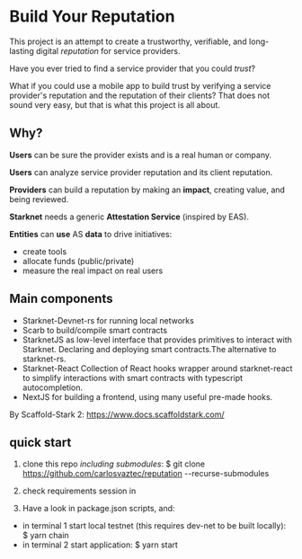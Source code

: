 # Build Your Reputation

This project is an attempt to create a trustworthy, verifiable, and long-lasting digital *reputation* for service providers.

Have you ever tried to find a service provider that you could *trust*? 

What if you could use a mobile app to build trust by verifying a service provider's reputation and the reputation of their clients? That does not sound very easy, but that is what this project is all about.

## Why?

**Users** can be sure the provider exists and is a real human or company.

**Users** can analyze service provider reputation and its client reputation.

**Providers** can build a reputation by making an **impact**, creating value, and being reviewed.

**Starknet** needs a generic **Attestation Service** (inspired by EAS).

**Entities** can **use** AS **data** to drive initiatives:
  - create tools
  - allocate funds (public/private)
  - measure the real impact on real users


## Main components 

- Starknet-Devnet-rs for running local networks
- Scarb to build/compile smart contracts
- StarknetJS as low-level interface that provides primitives to interact with Starknet. Declaring and deploying smart contracts.The alternative to starknet-rs.
- Starknet-React Collection of React hooks wrapper around starknet-react to simplify interactions with smart contracts with typescript autocompletion.
- NextJS for building a frontend, using many useful pre-made hooks.

By Scaffold-Stark 2: https://www.docs.scaffoldstark.com/

## quick start
1. clone this repo *including submodules*:
$ git clone https://github.com/carlosvaztec/reputation --recurse-submodules

2. check requirements session in 

3. Have a look in package.json scripts, and:
- in terminal 1 start local testnet (this requires dev-net to be built locally):
$ yarn chain
- in terminal 2 start application: 
$ yarn start


